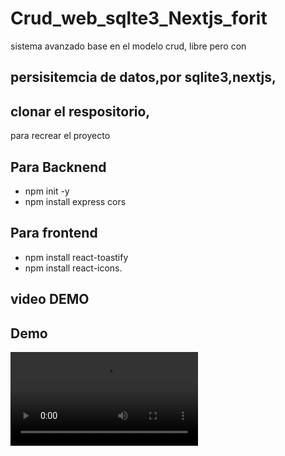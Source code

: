 # Crud_web_sqlte3_Nextjs_forit
sistema avanzado base en el modelo crud,
libre pero con
## persisitemcia de datos,por sqlite3,nextjs,

## clonar el respositorio, 
para recrear el proyecto
## Para Backnend
- npm init -y
- npm install express  cors



## Para frontend 
 - npm install react-toastify 
 - npm install react-icons.
## video DEMO 
## Demo
![Demo VIDEO](/demo.mp4)

